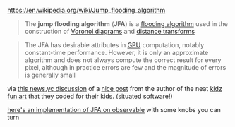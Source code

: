 https://en.wikipedia.org/wiki/Jump_flooding_algorithm

> The **jump flooding algorithm** (**JFA**) is a [flooding algorithm](https://en.wikipedia.org/wiki/Flooding_algorithm "Flooding algorithm") used in the construction of [Voronoi diagrams](https://en.wikipedia.org/wiki/Voronoi_diagram "Voronoi diagram") and [distance transforms](https://en.wikipedia.org/wiki/Distance_transform "Distance transform")

> The JFA has desirable attributes in [GPU](https://en.wikipedia.org/wiki/GPU "GPU") computation, notably constant-time performance. However, it is only an approximate algorithm and does not always compute the correct result for every pixel, although in practice errors are few and the magnitude of errors is generally small

via [this news.yc discussion](https://news.ycombinator.com/item?id=36049386) of a [nice post](https://shaneosullivan.wordpress.com/2023/05/23/instant-colour-fill-with-html-canvas/) from the author of the neat [kidz fun art](https://www.kidzfun.art/?b=1685394930306) that they coded for their kids. (situated software!)

[here's an implementation of JFA on observable](https://observablehq.com/@rreusser/gpu-voronoi-diagrams-using-the-jump-flooding-algorithm) with some knobs you can turn

